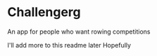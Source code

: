 # Challengerg

An app for people who want rowing competitions



I'll add more to this readme later
Hopefully